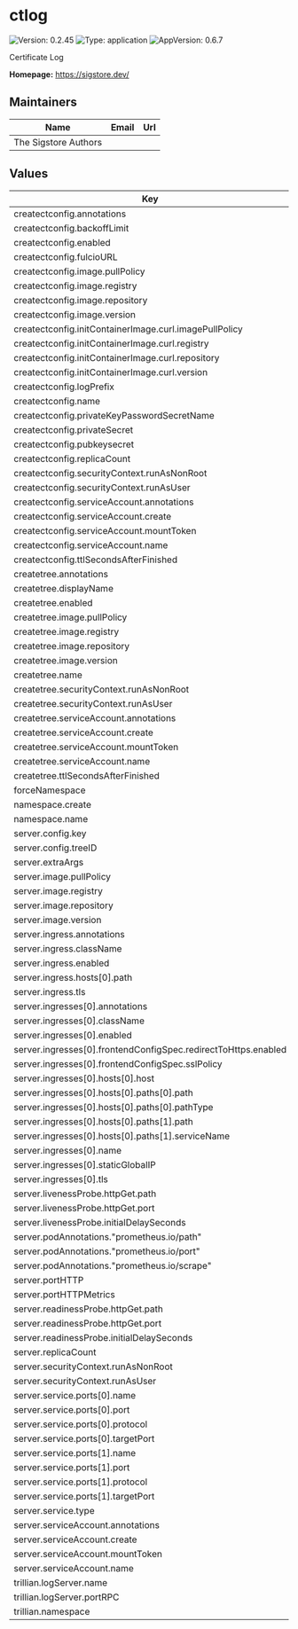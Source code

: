 # ctlog

![Version: 0.2.45](https://img.shields.io/badge/Version-0.2.45-informational?style=flat-square) ![Type: application](https://img.shields.io/badge/Type-application-informational?style=flat-square) ![AppVersion: 0.6.7](https://img.shields.io/badge/AppVersion-0.6.7-informational?style=flat-square)

Certificate Log

**Homepage:** <https://sigstore.dev/>

## Maintainers

| Name | Email | Url |
| ---- | ------ | --- |
| The Sigstore Authors |  |  |

## Values

| Key | Type | Default | Description |
|-----|------|---------|-------------|
| createctconfig.annotations | object | `{}` |  |
| createctconfig.backoffLimit | int | `6` |  |
| createctconfig.enabled | bool | `true` |  |
| createctconfig.fulcioURL | string | `"http://fulcio-server.fulcio-system.svc"` |  |
| createctconfig.image.pullPolicy | string | `"IfNotPresent"` |  |
| createctconfig.image.registry | string | `"ghcr.io"` |  |
| createctconfig.image.repository | string | `"sigstore/scaffolding/createctconfig"` |  |
| createctconfig.image.version | string | `"sha256:23a57a0a16dace4bd75168290952694335f7ab57f6d65ab836ac719816936e30"` | v0.6.7 |
| createctconfig.initContainerImage.curl.imagePullPolicy | string | `"IfNotPresent"` |  |
| createctconfig.initContainerImage.curl.registry | string | `"docker.io"` |  |
| createctconfig.initContainerImage.curl.repository | string | `"curlimages/curl"` |  |
| createctconfig.initContainerImage.curl.version | string | `"sha256:dca6e1b1c8e7b8b8e7be4e79fc78a858d12fd56245cb31bfa281dbf7c73a6498"` | 7.82.0 |
| createctconfig.logPrefix | string | `"sigstorescaffolding"` |  |
| createctconfig.name | string | `"createctconfig"` |  |
| createctconfig.privateKeyPasswordSecretName | string | `""` |  |
| createctconfig.privateSecret | string | `""` |  |
| createctconfig.pubkeysecret | string | `"ctlog-public-key"` |  |
| createctconfig.replicaCount | int | `1` |  |
| createctconfig.securityContext.runAsNonRoot | bool | `true` |  |
| createctconfig.securityContext.runAsUser | int | `65533` |  |
| createctconfig.serviceAccount.annotations | object | `{}` |  |
| createctconfig.serviceAccount.create | bool | `true` |  |
| createctconfig.serviceAccount.mountToken | bool | `true` |  |
| createctconfig.serviceAccount.name | string | `""` |  |
| createctconfig.ttlSecondsAfterFinished | int | `3600` |  |
| createtree.annotations | object | `{}` |  |
| createtree.displayName | string | `"ctlog-tree"` |  |
| createtree.enabled | bool | `true` |  |
| createtree.image.pullPolicy | string | `"IfNotPresent"` |  |
| createtree.image.registry | string | `"ghcr.io"` |  |
| createtree.image.repository | string | `"sigstore/scaffolding/createtree"` |  |
| createtree.image.version | string | `"sha256:8e921d028b46d5ad98994d58f79e2724cf84e99e3270f5799fe0f1a6b518bc4e"` |  |
| createtree.name | string | `"createtree"` |  |
| createtree.securityContext.runAsNonRoot | bool | `true` |  |
| createtree.securityContext.runAsUser | int | `65533` |  |
| createtree.serviceAccount.annotations | object | `{}` |  |
| createtree.serviceAccount.create | bool | `true` |  |
| createtree.serviceAccount.mountToken | bool | `true` |  |
| createtree.serviceAccount.name | string | `""` |  |
| createtree.ttlSecondsAfterFinished | int | `3600` |  |
| forceNamespace | string | `""` |  |
| namespace.create | bool | `false` |  |
| namespace.name | string | `"ctlog-system"` |  |
| server.config.key | string | `"treeID"` |  |
| server.config.treeID | string | `""` |  |
| server.extraArgs | list | `[]` |  |
| server.image.pullPolicy | string | `"IfNotPresent"` |  |
| server.image.registry | string | `"ghcr.io"` |  |
| server.image.repository | string | `"sigstore/scaffolding/ct_server"` |  |
| server.image.version | string | `"sha256:742411d74fcd3cdb327dd1a449356623cb8f6be6097197393d44c5d48a334e61"` |  |
| server.ingress.annotations | object | `{}` |  |
| server.ingress.className | string | `"nginx"` |  |
| server.ingress.enabled | bool | `false` |  |
| server.ingress.hosts[0].path | string | `"/"` |  |
| server.ingress.tls | list | `[]` |  |
| server.ingresses[0].annotations | object | `{}` |  |
| server.ingresses[0].className | string | `"gce"` |  |
| server.ingresses[0].enabled | bool | `false` |  |
| server.ingresses[0].frontendConfigSpec.redirectToHttps.enabled | bool | `true` |  |
| server.ingresses[0].frontendConfigSpec.sslPolicy | string | `"ctlog-ssl-policy"` |  |
| server.ingresses[0].hosts[0].host | string | `"fulcio.localhost"` |  |
| server.ingresses[0].hosts[0].paths[0].path | string | `"/test"` |  |
| server.ingresses[0].hosts[0].paths[0].pathType | string | `"Prefix"` |  |
| server.ingresses[0].hosts[0].paths[1].path | string | `"/other-shard"` |  |
| server.ingresses[0].hosts[0].paths[1].serviceName | string | `"other-shard"` |  |
| server.ingresses[0].name | string | `"gce-ingress"` |  |
| server.ingresses[0].staticGlobalIP | string | `"lb-ext-ip"` |  |
| server.ingresses[0].tls | list | `[]` |  |
| server.livenessProbe.httpGet.path | string | `"/healthz"` |  |
| server.livenessProbe.httpGet.port | int | `6962` |  |
| server.livenessProbe.initialDelaySeconds | int | `10` |  |
| server.podAnnotations."prometheus.io/path" | string | `"/metrics"` |  |
| server.podAnnotations."prometheus.io/port" | string | `"6963"` |  |
| server.podAnnotations."prometheus.io/scrape" | string | `"true"` |  |
| server.portHTTP | int | `6962` |  |
| server.portHTTPMetrics | int | `6963` |  |
| server.readinessProbe.httpGet.path | string | `"/healthz"` |  |
| server.readinessProbe.httpGet.port | int | `6962` |  |
| server.readinessProbe.initialDelaySeconds | int | `10` |  |
| server.replicaCount | int | `1` |  |
| server.securityContext.runAsNonRoot | bool | `true` |  |
| server.securityContext.runAsUser | int | `65533` |  |
| server.service.ports[0].name | string | `"6962-tcp"` |  |
| server.service.ports[0].port | int | `80` |  |
| server.service.ports[0].protocol | string | `"TCP"` |  |
| server.service.ports[0].targetPort | int | `6962` |  |
| server.service.ports[1].name | string | `"6963-tcp"` |  |
| server.service.ports[1].port | int | `6963` |  |
| server.service.ports[1].protocol | string | `"TCP"` |  |
| server.service.ports[1].targetPort | int | `6963` |  |
| server.service.type | string | `"ClusterIP"` |  |
| server.serviceAccount.annotations | object | `{}` |  |
| server.serviceAccount.create | bool | `true` |  |
| server.serviceAccount.mountToken | bool | `false` |  |
| server.serviceAccount.name | string | `""` |  |
| trillian.logServer.name | string | `"trillian-logserver"` |  |
| trillian.logServer.portRPC | int | `8091` |  |
| trillian.namespace | string | `"trillian-system"` |  |

